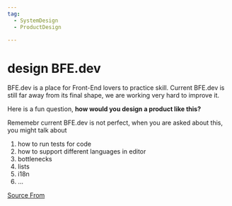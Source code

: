 ```yaml
---
tag:
  - SystemDesign
  - ProductDesign

---
```

  
# design BFE.dev

BFE.dev is a place for Front-End lovers to practice skill. Current BFE.dev is still far away from its final shape, we are working very hard to improve it.

Here is a fun question, **how would you design a product like this?**

Rememebr current BFE.dev is not perfect, when you are asked about this, you might talk about

1.  how to run tests for code
2.  how to support different languages in editor
3.  bottlenecks
4.  lists
5.  i18n
6.  ...


[Source From](https://bigfrontend.dev/design/design-BFE-dev)

  